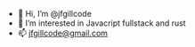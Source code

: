 - 👋 Hi, I’m @jfgillcode
- 👀 I’m interested in Javacript fullstack and rust
- 📫 jfgillcode@gmail.com

<!---
jfgillcode/jfgillcode is a ✨ special ✨ repository because its `README.md` (this file) appears on your GitHub profile.
You can click the Preview link to take a look at your changes.
--->

